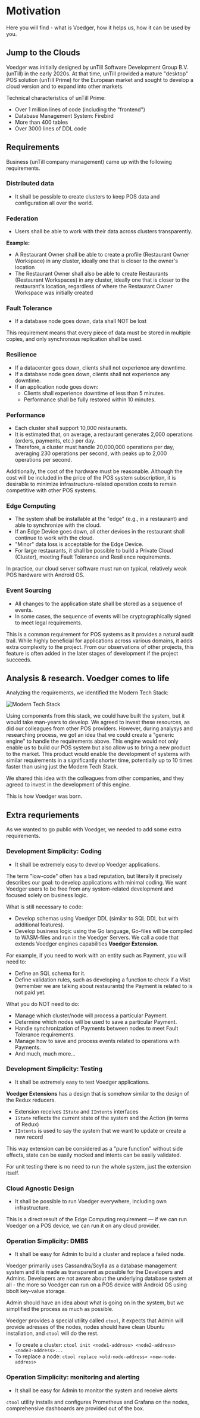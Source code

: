 # Motivation

Here you will find - what is Voedger, how it helps us, how it can be used by you.

## Jump to the Clouds

Voedger was initially designed by unTill Software Development Group B.V. (unTill) in the early 2020s. At that time, unTill provided a mature "desktop" POS solution (unTill Prime) for the European market and sought to develop a cloud version and to expand into other markets.

Technical characteristics of unTill Prime:

- Over 1 million lines of code (including the "frontend")
- Database Management System: Firebird
- More than 400 tables
- Over 3000 lines of DDL code

## Requirements

Business (unTill company management) came up with the following requirements.

### Distributed data

- It shall be possible to create clusters to keep POS data and configuration all over the world.

### Federation

- Users shall be able to work with their data across clusters transparently.

**Example:**

- A Restaurant Owner shall be able to create a profile (Restaurant Owner Workspace) in any cluster, ideally one that is closer to the owner's location
- The Restaurant Owner shall also be able to create Restaurants (Restaurant Workspaces) in any cluster, ideally one that is closer to the restaurant's location, regardless of where the Restaurant Owner Workspace was initially created

### Fault Tolerance

- If a database node goes down, data shall NOT be lost

This requirement means that every piece of data must be stored in multiple copies, and only synchronous replication shall be used.

### Resilience

- If a datacenter goes down, clients shall not experience any downtime.
- If a database node goes down, clients shall not experience any downtime.
- If an application node goes down:
  - Clients shall experience downtime of less than 5 minutes.
  - Performance shall be fully restored within 10 minutes.

### Performance

- Each cluster shall support 10,000 restaurants.
- It is estimated that, on average, a restaurant generates 2,000 operations (orders, payments, etc.) per day.
- Therefore, a cluster must handle 20,000,000 operations per day, averaging 230 operations per second, with peaks up to 2,000 operations per second.

Additionally, the cost of the hardware must be reasonable. Although the cost will be included in the price of the POS system subscription, it is desirable to minimize infrastructure-related operation costs to remain competitive with other POS systems.

### Edge Computing

- The system shall be installable at the "edge" (e.g., in a restaurant) and able to synchronize with the cloud.
- If an Edge Device goes down, all other devices in the restaurant shall continue to work with the cloud.
- "Minor" data loss is acceptable for the Edge Device.
- For large restaurants, it shall be possible to build a Private Cloud (Cluster), meeting Fault Tolerance and Resilience requirements.

In practice, our cloud server software must run on typical, relatively weak POS hardware with Android OS.

### Event Sourcing

- All changes to the application state shall be stored as a sequence of events.
- In some cases, the sequence of events will be cryptographically signed to meet legal requirements.

This is a common requirement for POS systems as it provides a natural audit trail. While highly beneficial for applications across various domains, it adds extra complexity to the project. From our observations of other projects, this feature is often added in the later stages of development if the project succeeds.

## Analysis & research. Voedger comes to life

Analyzing the requirements, we identified the Modern Tech Stack:

![Modern Tech Stack](stack.png)

Using components from this stack, we could have built the system, but it would take man-years to develop. We agreed to invest these resources, as did our colleagues from other POS providers. However, during analysys and researching process, we got an idea that we could create a "generic engine" to handle the requirements above. This engine would not only enable us to build our POS system but also allow us to bring a new product to the market. This product would enable the development of systems with similar requirements in a significantly shorter time, potentially up to 10 times faster than using just the Modern Tech Stack.

We shared this idea with the colleagues from other companies, and they agreed to invest in the development of this engine.

This is how Voedger was born.

## Extra requriements

As we wanted to go public with Voedger, we needed to add some extra requirements.

### Development Simplicity: Coding

- It shall be extremely easy to develop Voedger applications.

The term "low-code" often has a bad reputation, but literally it precisely describes our goal: to develop applications with minimal coding. We want Voedger users to be free from any system-related development and focused solely on business logic.

What is still necessary to code:

- Develop schemas using Voedger DDL (similar to SQL DDL but with additional features).
- Develop business logic using the Go language, Go-files will be compiled to WASM-files and run in the Voedger Servers. We call a code that extends Voedger engines capabilities **Voedger Extension**.

For example, if you need to work with an entity such as Payment, you will need to:

- Define an SQL schema for it.
- Define validation rules, such as developing a function to check if a Visit (remember we are talking about restaurants) the Payment is related to is not paid yet.

What you do NOT need to do:

- Manage which cluster/node will process a particular Payment.
- Determine which nodes will be used to save a particular Payment.
- Handle synchronization of Payments between nodes to meet Fault Tolerance requirements.
- Manage how to save and process events related to operations with Payments.
- And much, much more...

### Development Simplicity: Testing

- It shall be extremely easy to test Voedger applications.

**Voedger Extensions** has a design that is somehow similar to the design of the Redux reducers.

- Extension receives `IState` and `IIntents` interfaces
- `IState` reflects the current state of the system and the Action (in terms of Redux)
- `IIntents` is used to say the system that we want to update or create a new record

This way extension can be considered as a "pure function" without side effects, state can be easily mocked and intents can be easily validated.

For unit testing there is no need to run the whole system, just the extension itself.

### Cloud Agnostic Design

- It shall be possible to run Voedger everywhere, including own infrastructure.

This is a direct result of the Edge Computing requirement — if we can run Voedger on a POS device, we can run it on any cloud provider.

### Operation Simplicity: DMBS

- It shall be easy for Admin to build a cluster and replace a failed node.

Voedger primarily uses Cassandra/Scylla as a database management system and it is made as transparent as possible for the Developers and Admins. Developers are not aware about the underlying database system at all - the more so Voedger can run on a POS device with Android OS using bbolt key-value storage.

Admin should have an idea about what is going on in the system, but we simplified the process as much as possible.

Voedger provides a special utility called `ctool`, it expects that Admin will provide adresses of the nodes, nodes should have clean Ubuntu installation, and `ctool` will do the rest.

- To create a cluster: `ctool init <node1-address> <node2-address> <node3-address>...`
- To replace a node: `ctool replace <old-node-address> <new-node-address>`

### Operation Simplicity: monitoring and alerting

- It shall be easy for Admin to monitor the system and receive alerts

`ctool` utility installs and configures Prometheus and Grafana on the nodes, comprehensive dashboards are provided out of the box.